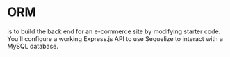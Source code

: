 # ORM
is to build the back end for an e-commerce site by modifying starter code. You’ll configure a working Express.js API to use Sequelize to interact with a MySQL database.

